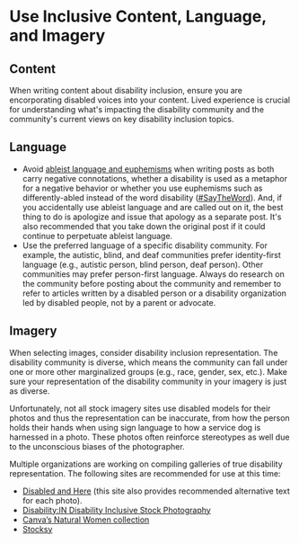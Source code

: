 # Use Inclusive Content, Language, and Imagery

## Content
When writing content about disability inclusion, ensure you are encorporating disabled voices into your content. Lived experience is crucial for understanding what's impacting the disability community and the community's current views on key disability inclusion topics. 

## Language
- Avoid [ableist language and euphemisms](https://en.wikipedia.org/wiki/List_of_disability-related_terms_with_negative_connotations) when writing posts as both carry negative connotations, whether a disability is used as a metaphor for a negative behavior or whether you use euphemisms such as differently-abled instead of the word disability ([#SayTheWord](https://twitter.com/search?q=%23SayTheWord&src=typed_query)). And, if you accidentally use ableist language and are called out on it, the best thing to do is apologize and issue that apology as a separate post. It's also recommended that you take down the original post if it could continue to perpetuate ableist language. 
- Use the preferred language of a specific disability community. For example, the autistic, blind, and deaf communities prefer identity-first language (e.g., autistic person, blind person, deaf person). Other communities may prefer person-first language. Always do research on the community before posting about the community and remember to refer to articles written by a disabled person or a disability organization led by disabled people, not by a parent or advocate. 

## Imagery
When selecting images, consider disability inclusion representation. The disability community is diverse, which means the community can fall under one or more other marginalized groups (e.g., race, gender, sex, etc.). Make sure your representation of the disability community in your imagery is just as diverse. 

Unfortunately, not all stock imagery sites use disabled models for their photos and thus the representation can be inaccurate, from how the person holds their hands when using sign language to how a service dog is harnessed in a photo. These photos often reinforce stereotypes as well due to the unconscious biases of the photographer. 

Multiple organizations are working on compiling galleries of true disability representation. The following sites are recommended for use at this time:

- [Disabled and Here](https://affecttheverb.com/disabledandhere/) (this site also provides recommended alternative text for each photo).
- [Disability:IN Disability Inclusive Stock Photography](https://disabilityin.org/resource/disability-stock-photography/)
- [Canva’s Natural Women collection](https://www.canva.com/canvanaturalwomen)
- [Stocksy](https://www.stocksy.com/search/disability?text=disability&sort=curated)
